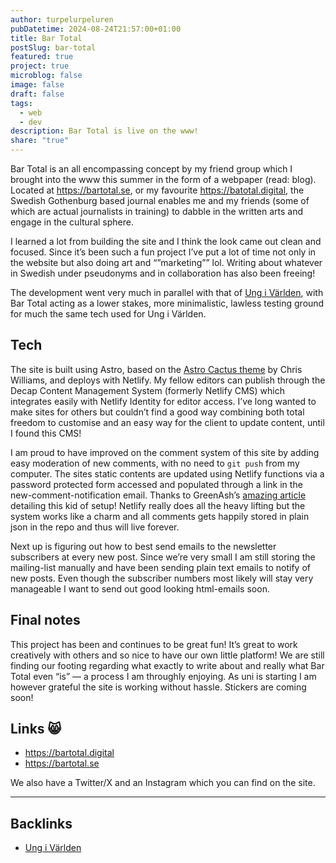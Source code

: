 ```yaml
---
author: turpelurpeluren
pubDatetime: 2024-08-24T21:57:00+01:00
title: Bar Total
postSlug: bar-total
featured: true
project: true
microblog: false
image: false
draft: false
tags:
  - web
  - dev
description: Bar Total is live on the www!
share: "true"
---
```

Bar Total is an all encompassing concept by my friend group which I brought into the www this summer in the form of a webpaper (read: blog). Located at https://bartotal.se, or my favourite https://batotal.digital, the Swedish Gothenburg based journal enables me and my friends (some of which are actual journalists in training) to dabble in the written arts and engage in the cultural sphere.

I learned a lot from building the site and I think the look came out clean and focused. Since it’s been such a fun project I’ve put a lot of time not only in the website but also doing art and “”marketing”” lol. Writing about whatever in Swedish under pseudonyms and in collaboration has also been freeing!

The development went very much in parallel with that of [Ung i Världen](/posts/ung-i-världen), with Bar Total acting as a lower stakes, more minimalistic, lawless testing ground for much the same tech used for Ung i Världen. 

## Tech

The site is built using Astro, based on the [Astro Cactus theme](https://astro.build/themes/details/astro-cactus/) by Chris Williams, and deploys with Netlify. My fellow editors can publish through the Decap Content Management System (formerly Netlify CMS) which integrates easily with Netlify Identity for editor access. I’ve long wanted to make sites for others but couldn’t find a good way combining both total freedom to customise and an easy way for the client to update content, until I found this CMS!

I am proud to have improved on the comment system of this site by adding easy moderation of new comments, with no need to `git push` from my computer. The sites static contents are updated using Netlify functions via a password protected form accessed and populated through a link in the new-comment-notification email. Thanks to GreenAsh’s [amazing article](https://greenash.net.au/thoughts/2022/03/email-based-comment-moderation-with-netlify-functions/) detailing this kid of setup! Netlify really does all the heavy lifting but the system works like a charm and all comments gets happily stored in plain json in the repo and thus will live forever.

Next up is figuring out how to best send emails to the newsletter subscribers at every new post. Since we’re very small I am still storing the mailing-list manually and have been sending plain text emails to notify of new posts. Even though the subscriber numbers most likely will stay very manageable I want to send out good looking html-emails soon.

## Final notes

This project has been and continues to be great fun! It’s great to work creatively with others and so nice to have our own little platform! We are still finding our footing regarding what exactly to write about and really what Bar Total even “is” — a process I am throughly enjoying. As uni is starting I am however grateful the site is working without hassle. Stickers are coming soon!

## Links 😸
- https://bartotal.digital
- https://bartotal.se

We also have a Twitter/X and an Instagram which you can find on the site.


---
## Backlinks

- [Ung i Världen](/posts/ung-i-v%C3%A4rlden)
